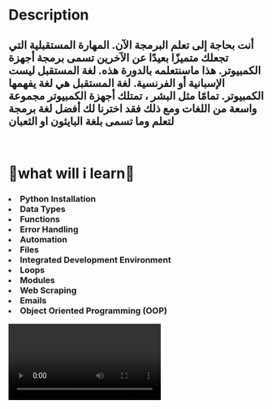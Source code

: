 <!DOCTYPE html>
<html lang="en">
<head>
</head>
<body>
    <h1>Description</h1>
    <h2>أنت بحاجة إلى تعلم البرمجة الآن. المهارة المستقبلية التي تجعلك متميزًا بعيدًا عن الآخرين تسمى برمجة أجهزة الكمبيوتر. هذا ماسنتعلمه بالدورة هذه. لغة المستقبل ليست الإسبانية أو الفرنسية. لغة المستقبل هي لغة يفهمها الكمبيوتر. تمامًا مثل البشر ، تمتلك أجهزة الكمبيوتر مجموعة واسعة من اللغات  ومع ذلك  فقد اخترنا لك أفضل لغة برمجة لتعلم وما تسمى بلغة البايثون او الثعبان
    </h2>
    <br>
<h1>📑what will i learn📑</h1>
<h3><li>Python Installation</li>
    <li>Data Types</li>
    <li>Functions</li>
    <li>Error Handling</li>
    <li>Automation</li>
    <li>Files</li>
    <li>Integrated Development Environment</li>
    <li>Loops</li>
    <li>Modules</li>
    <li>Web Scraping</li>
    <li>Emails</li>
    <li>Object Oriented Programming (OOP)</li></h3>
    <video src="Videos\Python.mp4" controls ></video>
</body>
</html>